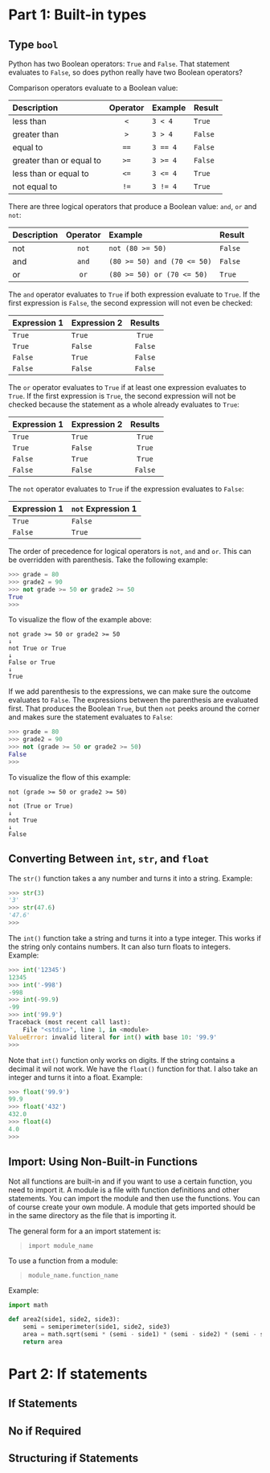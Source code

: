 # Part 1: Built-in types

## Type `bool`

Python has two Boolean operators: `True` and `False`. That statement evaluates to `False`, so does python really have two Boolean operators?

Comparison operators evaluate to a Boolean value:

| Description              | Operator | Example  | Result  |
|:-------------------------|:--------:|:---------|:--------|
| less than                | `<`      | `3 < 4`  | `True`  |
| greater than             | `>`      | `3 > 4`  | `False` |
| equal to                 | `==`     | `3 == 4` | `False` |
| greater than or equal to | `>=`     | `3 >= 4` | `False` |
| less than or equal to    | `<=`     | `3 <= 4` | `True`  |
| not equal to             | `!=`     | `3 != 4` | `True`  |

There are three logical operators that produce a Boolean value: `and`, `or` and `not`:

| Description | Operator | Example                     | Result  |
|:------------|:--------:|:----------------------------|:--------|
| not         | `not`    | `not (80 >= 50)`            | `False` |
| and         | `and`    | `(80 >= 50) and (70 <= 50)` | `False` |
| or          | `or`     | `(80 >= 50) or (70 <= 50)`  | `True`  |

The `and` operator evaluates to `True` if both expression evaluate to `True`. If the first expression is `False`, the second expression will not even be checked:

| Expression 1 | Expression 2 | Results |
|:-------------|:-------------|:-------:|
| `True`       | `True`       | `True`  |
| `True`       | `False`      | `False` |
| `False`      | `True`       | `False` |
| `False`      | `False`      | `False` |

The `or` operator evaluates to `True` if at least one expression evaluates to `True`. If the first expression is `True`, the second expression will not be checked because the statement as a whole already evaluates to `True`:

| Expression 1 | Expression 2 | Results |
|:-------------|:-------------|:-------:|
| `True`       | `True`       | `True`  |
| `True`       | `False`      | `True`  |
| `False`      | `True`       | `True`  |
| `False`      | `False`      | `False` |

The `not` operator evaluates to `True` if the expression evaluates to `False`:

| Expression 1 | `not` Expression 1 |
|:-------------|:-------------------|
| `True`       | `False`            |
| `False`      | `True`             |

The order of precedence for logical operators is `not`, `and` and `or`. This can be overridden with parenthesis. Take the following example:

```python
>>> grade = 80
>>> grade2 = 90
>>> not grade >= 50 or grade2 >= 50
True
>>>
```

To visualize the flow of the example above:

```
not grade >= 50 or grade2 >= 50
↓
not True or True
↓
False or True
↓
True
```

If we add parenthesis to the expressions, we can make sure the outcome evaluates to `False`. The expressions between the parenthesis are evaluated first. That produces the Boolean `True`, but then `not` peeks around the corner and makes sure the statement evaluates to `False`:

```python
>>> grade = 80
>>> grade2 = 90
>>> not (grade >= 50 or grade2 >= 50)
False
>>>
```

To visualize the flow of this example:

```
not (grade >= 50 or grade2 >= 50)
↓
not (True or True)
↓
not True
↓
False
```

## Converting Between `int`, `str`, and `float`

The `str()` function takes a any number and turns it into a string. Example:

```python
>>> str(3)
'3'
>>> str(47.6)
'47.6'
>>>
```

The `int()` function take a string and turns it into a type integer. This works if the string only contains numbers. It can also turn floats to integers. Example:

```python
>>> int('12345')
12345
>>> int('-998')
-998
>>> int(-99.9)
-99
>>> int('99.9')
Traceback (most recent call last):
    File "<stdin>", line 1, in <module>
ValueError: invalid literal for int() with base 10: '99.9'
>>>
```

Note that `int()` function only works on digits. If the string contains a decimal it wil not work. We have the `float()` function for that. I also take an integer and turns it into a float. Example:

```python
>>> float('99.9')
99.9
>>> float('432')
432.0
>>> float(4)
4.0
>>>
```

## Import: Using Non-Built-in Functions

Not all functions are built-in and if you want to use a certain function, you need to import it. A module is a file with function definitions and other statements. You can import the module and then use the functions. You can of course create your own module. A module that gets imported should be in the same directory as the file that is importing it.

The general form for a an import statement is:

> `import module_name`

To use a function from a module:

> `module_name.function_name`

Example:

```python
import math

def area2(side1, side2, side3):
    semi = semiperimeter(side1, side2, side3)
    area = math.sqrt(semi * (semi - side1) * (semi - side2) * (semi - side3))
    return area
```

# Part 2: If statements

## If Statements

## No if Required

## Structuring if Statements
